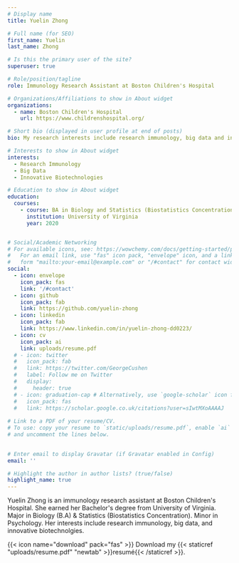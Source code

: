 ```yaml
---
# Display name
title: Yuelin Zhong

# Full name (for SEO)
first_name: Yuelin
last_name: Zhong

# Is this the primary user of the site?
superuser: true

# Role/position/tagline
role: Immunology Research Assistant at Boston Children's Hospital

# Organizations/Affiliations to show in About widget
organizations:
  - name: Boston Children's Hospital
    url: https://www.childrenshospital.org/

# Short bio (displayed in user profile at end of posts)
bio: My research interests include research immunology, big data and innovative biotechnologies.

# Interests to show in About widget
interests:
  - Research Immunology
  - Big Data
  - Innovative Biotechnologies

# Education to show in About widget
education:
  courses:
    - course: BA in Biology and Statistics (Biostatistics Concentration). Minor in Psychology
      institution: University of Virginia
      year: 2020


# Social/Academic Networking
# For available icons, see: https://wowchemy.com/docs/getting-started/page-builder/#icons
#   For an email link, use "fas" icon pack, "envelope" icon, and a link in the
#   form "mailto:your-email@example.com" or "/#contact" for contact widget.
social:
  - icon: envelope
    icon_pack: fas
    link: '/#contact'
  - icon: github
    icon_pack: fab
    link: https://github.com/yuelin-zhong
  - icon: linkedin
    icon_pack: fab
    link: https://www.linkedin.com/in/yuelin-zhong-dd0223/
  - icon: cv
    icon_pack: ai
    link: uploads/resume.pdf
  # - icon: twitter
  #   icon_pack: fab
  #   link: https://twitter.com/GeorgeCushen
  #   label: Follow me on Twitter
  #   display:
  #     header: true
  # - icon: graduation-cap # Alternatively, use `google-scholar` icon from `ai` icon pack
  #   icon_pack: fas
  #   link: https://scholar.google.co.uk/citations?user=sIwtMXoAAAAJ
  
# Link to a PDF of your resume/CV.
# To use: copy your resume to `static/uploads/resume.pdf`, enable `ai` icons in `params.yaml`,
# and uncomment the lines below.
  

# Enter email to display Gravatar (if Gravatar enabled in Config)
email: ''

# Highlight the author in author lists? (true/false)
highlight_name: true
---
```


Yuelin Zhong is an immunology research assistant at Boston Children's Hospital. She earned her Bachelor's degree from University of Virginia. Major in Biology (B.A) & Statistics (Biostatistics Concentration). Minor in Psychology. Her interests include research immunology, big data, and innovative biotechnolgies.

{{< icon name="download" pack="fas" >}} Download my {{< staticref "uploads/resume.pdf" "newtab" >}}resumé{{< /staticref >}}.
